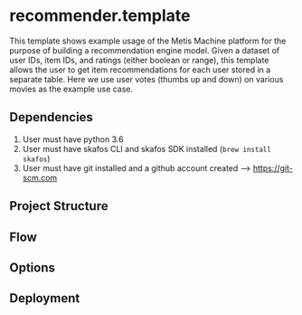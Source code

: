 # recommender.template
This template shows example usage of the Metis Machine platform for the purpose of building a recommendation engine model. Given a dataset of user IDs, item IDs, and ratings (either boolean or range), this template allows the user to get item recommendations for each user stored in a separate table. Here we use user votes (thumbs up and down) on various movies as the example use case.

## Dependencies
1. User must have python 3.6
2. User must have skafos CLI and skafos SDK installed (`brew install skafos`)
3. User must have git installed and a github account created --> https://git-scm.com

## Project Structure

## Flow

## Options

## Deployment
